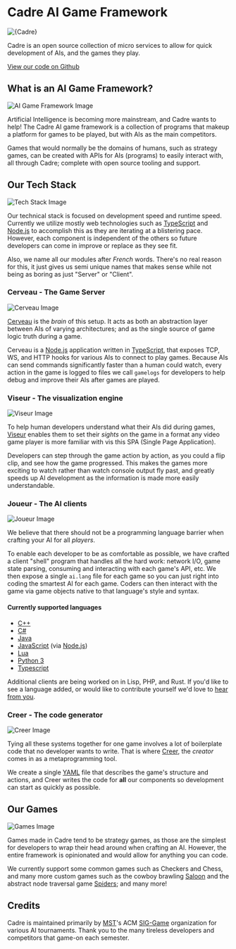 # Cadre AI Game Framework

![{Cadre}](http://i.imgur.com/17wwI3f.png)

Cadre is an open source collection of micro services to allow for quick development of AIs, and the games they play.

[View our code on Github](http://github.com/siggame/Cadre)

## What is an AI Game Framework?

![AI Game Framework Image](assets/ai-game-framework.svg)

Artificial Intelligence is becoming more mainstream, and Cadre wants to help! The Cadre AI game framework is a
collection of programs that makeup a platform for games to be played, but with AIs as the main competitors.

Games that would normally be the domains of humans, such as strategy games, can be created with APIs for AIs (programs)
to easily interact with, all through Cadre; complete with open source tooling and support.

## Our Tech Stack

![Tech Stack Image](assets/tech-stack.svg)

Our technical stack is focused on development speed and runtime speed. Currently we utilize mostly web technologies
such as [TypeScript] and [Node.js] to accomplish this as they are iterating at a blistering pace. However, each
component is independent of the others so future developers can come in improve or replace as they see fit.

Also, we name all our modules after _French_ words. There's no real reason for this, it just gives us semi unique names
that makes sense while not being as boring as just "Server" or "Client".

### Cerveau - The Game Server

![Cerveau Image](assets/cerveau.svg)

[Cerveau] is the _brain_ of this setup. It acts as both an abstraction layer between AIs of varying architectures;
and as the single source of game logic truth during a game.

Cerveau is a [Node.js] application written in [TypeScript],
that exposes TCP, WS, and HTTP hooks for various AIs to connect to play games. Because AIs can send commands
significantly faster than a human could watch, every action in the game is logged to files we call `gamelogs` for
developers to help debug and improve their AIs after games are played.

### Viseur - The visualization engine

![Viseur Image](assets/viseur.svg)

To help human developers understand what their AIs did during games, [Viseur] enables them to set their _sights_ on
the game in a format any video game player is more familiar with vis this SPA (Single Page Application).

Developers can step through the game action by action, as you could a flip clip, and see how the game progressed.
This makes the games more exciting to watch rather than watch console output fly past, and greatly speeds up AI
development as the information is made more easily understandable.

### Joueur - The AI clients

![Joueur Image](assets/joueur.svg)

We believe that there should not be a programming language barrier when crafting your AI for all _players_.

To enable each developer to be as comfortable as possible, we have crafted a client "shell" program that handles all
the hard work: network I/O, game state parsing, consuming and interacting with each game's API, etc. We then expose a
single `ai.lang` file for each game so you can just right into coding the smartest AI for each game. Coders can then
interact with the game via game objects native to that language's style and syntax.

#### Currently supported languages

- [C++][Joueur.cpp]
- [C#][Joueur.cs]
- [Java][Joueur.java]
- [JavaScript][Joueur.js] (via [Node.js])
- [Lua][Joueur.lua]
- [Python 3][Joueur.py]
- [Typescript][Joueur.ts]

Additional clients are being worked on in Lisp, PHP, and Rust. If you'd like to see a language added,
or would like to contribute yourself we'd love to [hear from you][issues].

### Creer - The code generator

![Creer Image](assets/creer.svg)

Tying all these systems together for one game involves a lot of boilerplate code that no developer wants to write.
That is where [Creer], the _creator_ comes in as a metaprogramming tool.

We create a single [YAML] file that describes
the game's structure and actions, and Creer writes the code for **all** our components so development can start as
quickly as possible.

## Our Games

![Games Image](assets/games.svg)

Games made in Cadre tend to be strategy games, as those are the simplest for developers to wrap their head around when
crafting an AI. However, the entire framework is opinionated and would allow for anything you can code.

We currently support some common games such as Checkers and Chess, and many more custom games such as the cowboy
brawling [Saloon] and the abstract node traversal game [Spiders]; and many more!

## Credits

Cadre is maintained primarily by [MST]'s ACM [SIG-Game] organization for various AI tournaments. Thank you to the many
tireless developers and competitors that game-on each semester.

[Cerveau]: https://github.com/siggame/Cerveau
[Creer]: https://github.com/siggame/Creer
[Joueur.cpp]: https://github.com/siggame/Joueur.cpp
[Joueur.cs]: https://github.com/siggame/Joueur.cs
[Joueur.java]: https://github.com/siggame/Joueur.java
[Joueur.js]: https://github.com/siggame/Joueur.js
[Joueur.lua]: https://github.com/siggame/Joueur.lua
[Joueur.py]: https://github.com/siggame/Joueur.py
[Joueur.ts]: https://github.com/siggame/Joueur.ts
[Viseur]: https://github.com/siggame/Viseur

[issues]: https://github.com/siggame/Creer/issues

[Saloon]: https://github.com/siggame/Cadre/tree/master/Games/Saloon
[Spiders]: https://github.com/siggame/Cadre/tree/master/Games/Spiders

[MST]: http://mst.edu/
[SIG-Game]: http://siggame.io/

[TypeScript]: https://www.typescriptlang.org/
[Node.js]: https://nodejs.org/
[YAML]: http://yaml.org/
